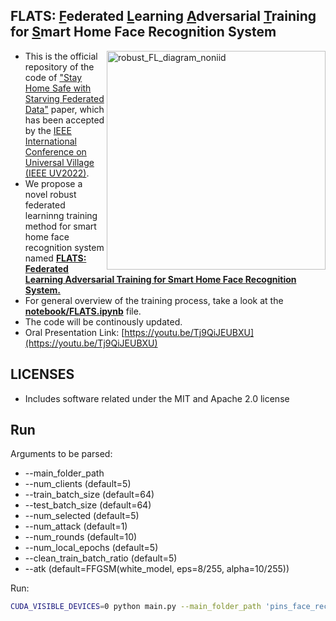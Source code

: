 ## FLATS: <ins>F</ins>ederated <ins>L</ins>earning <ins>A</ins>dversarial <ins>T</ins>raining for <ins>S</ins>mart Home Face Recognition System

<img align='right' width="350" alt="robust_FL_diagram_noniid" src="https://user-images.githubusercontent.com/56494297/201699788-ea7e5f33-dc48-4c12-a526-a8399c6d1e7e.png">


* This is the official repository of the code of ["Stay Home Safe with Starving Federated Data"](https://arxiv.org/abs/2211.05410) paper, which has been accepted by the [IEEE International Conference on Universal Village (IEEE UV2022)](https://universalvillage.org/).
* We propose a novel robust federated learninng training method for smart home face recognition system named <ins>**FLATS: Federated Learning Adversarial Training for Smart Home Face Recognition System.**</ins>
* For general overview of the training process, take a look at the <ins>**notebook/FLATS.ipynb**</ins> file.
* The code will be continously updated.
* Oral Presentation Link: [https://youtu.be/Tj9QiJEUBXU](https://youtu.be/Tj9QiJEUBXU)

## LICENSES
- Includes software related under the MIT and Apache 2.0 license

## Run

Arguments to be parsed:
* --main_folder_path             
* --num_clients                  (default=5) 
* --train_batch_size             (default=64)
* --test_batch_size              (default=64)
* --num_selected                 (default=5)
* --num_attack                   (default=1)
* --num_rounds                   (default=10)
* --num_local_epochs             (default=5)
* --clean_train_batch_ratio      (default=5)
* --atk                          (default=FFGSM(white_model, eps=8/255, alpha=10/255))

Run:
```bash
CUDA_VISIBLE_DEVICES=0 python main.py --main_folder_path 'pins_face_recognition_105_classes' --num_clients 5 --train_batch_size 64 --test_batch_size 64 --num_selected 5 --num_attack 1 --num_rounds 10 --num_local_epochs 5 --clean_train_batch_ratio 5 --atk FFGSM(white_model, eps=8/255, alpha=10/255)
```




